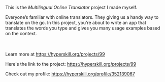 This is the *Multilingual Online Translator* project I made myself.


<p>Everyone&rsquo;s familiar with online translators. They giving us a handy way to translate on the go. In this project, you&rsquo;re about to write an app that translates the words you type and gives you many usage examples based on the context.</p><br/><br/>Learn more at <a href="https://hyperskill.org/projects/99?utm_source=ide&utm_medium=ide&utm_campaign=ide&utm_content=project-card">https://hyperskill.org/projects/99</a>

Here's the link to the project: https://hyperskill.org/projects/99

Check out my profile: https://hyperskill.org/profile/352139067